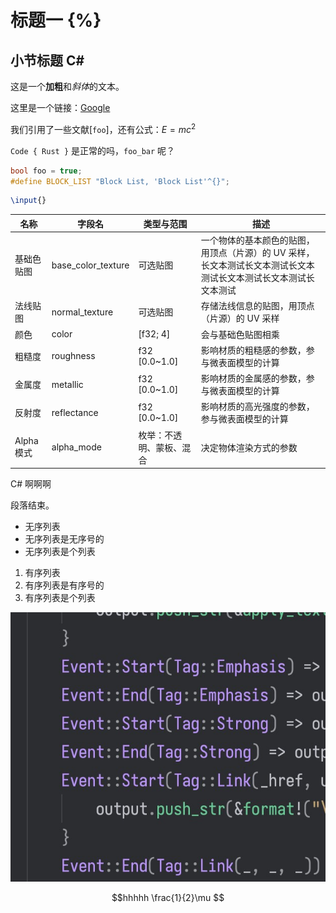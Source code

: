 # 标题一 {%}

## 小节标题 C#

这是一个**加粗**和*斜体*的文本。

这里是一个链接：[Google](https://www.google.com)

我们引用了一些文献[`foo`]，还有公式：$E = mc^2$

`Code { Rust }` 是正常的吗，`foo_bar` 呢？
``` cpp
bool foo = true;
#define BLOCK_LIST "Block List, 'Block List'^{}";
```

``` latex raw
\input{}
```

| 名称       | 字段名             | 类型与范围               | 描述                                               |
| ---------- | ------------------ | ------------------------ | -------------------------------------------------- |
| 基础色贴图 | base_color_texture | 可选贴图                 | 一个物体的基本颜色的贴图，用顶点（片源）的 UV 采样，长文本测试长文本测试长文本测试长文本测试长文本测试长文本测试   |
| 法线贴图   | normal_texture     | 可选贴图                 | 存储法线信息的贴图，用顶点（片源）的 UV 采样       |
| 颜色       | color              | [f32; 4]                 | 会与基础色贴图相乘                                 |
| 粗糙度     | roughness          | f32 [0.0~1.0]            | 影响材质的粗糙感的参数，参与微表面模型的计算       |
| 金属度     | metallic           | f32 [0.0~1.0]            | 影响材质的金属感的参数，参与微表面模型的计算       |
| 反射度     | reflectance        | f32 [0.0~1.0]            | 影响材质的高光强度的参数，参与微表面模型的计算     |
| Alpha 模式 | alpha_mode         | 枚举：不透明、蒙板、混合 | 决定物体渲染方式的参数                             |



C# 啊啊啊

段落结束。

- 无序列表
- 无序列表是无序号的
- 无序列表是个列表

1. 有序列表
2. 有序列表是有序号的
3. 有序列表是个列表

![test image](images/test.jpg)

$$hhhhh
\frac{1}{2}\mu
$$
